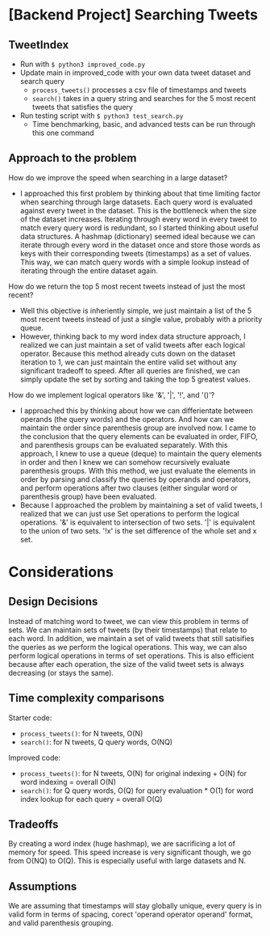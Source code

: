 # [Backend Project] Searching Tweets

## TweetIndex 
- Run with `$ python3 improved_code.py`
- Update main in improved_code with your own data tweet dataset and search query
    - `process_tweets()` processes a csv file of timestamps and tweets
    - `search()` takes in a query string and searches for the 5 most recent tweets that satisfies the query
- Run testing script with `$ python3 test_search.py`
    - Time benchmarking, basic, and advanced tests can be run through this one command

## Approach to the problem
How do we improve the speed when searching in a large dataset?
- I approached this first problem by thinking about that time limiting factor when searching through large datasets. Each query word is evaluated against every tweet in the dataset. This is the bottleneck when the size of the dataset increases. Iterating through every word in every tweet to match every query word is redundant, so I started thinking about useful data structures. A hashmap (dictionary) seemed ideal because we can iterate through every word in the dataset once and store those words as keys with their corresponding tweets (timestamps) as a set of values. This way, we can match query words with a simple lookup instead of iterating through the entire dataset again.

How do we return the top 5 most recent tweets instead of just the most recent?
- Well this objective is inheriently simple, we just maintain a list of the 5 most recent tweets instead of just a single value, probably with a priority queue.
- However, thinking back to my word index data structure approach, I realized we can just maintain a set of valid tweets after each logical operator. Because this method already cuts down on the dataset iteration to 1, we can just maintain the entire valid set without any significant tradeoff to speed. After all queries are finished, we can simply update the set by sorting and taking the top 5 greatest values.

How do we implement logical operators like '&', '|', '!', and '()'?
- I approached this by thinking about how we can differientate between operands (the query words) and the operators. And how can we maintain the order since parenthesis group are involved now. I came to the conclusion that the query elements can be evaluated in order, FIFO, and parenthesis groups can be evaluated separately. With this approach, I knew to use a queue (deque) to maintain the query elements in order and then I knew we can somehow recursively evaluate parenthesis groups. With this method, we just evaluate the elements in order by parsing and classify the queries by operands and operators, and perform operations after two clauses (either singular word or parenthesis group) have been evaluated. 
- Because I approached the problem by maintaining a set of valid tweets, I realized that we can just use Set operations to perform the logical operations. '&' is equivalent to intersection of two sets. '|' is equivalent to the union of two sets. '!x' is the set difference of the whole set and x set.

# Considerations
## Design Decisions
Instead of matching word to tweet, we can view this problem in terms of sets. We can maintain sets of tweets (by their timestamps) that relate to each word. In addition, we maintain a set of valid tweets that still satisifies the queries as we perform the logical operations. This way, we can also perform logical operations in terms of set operations. This is also efficient because after each operation, the size of the valid tweet sets is always decreasing (or stays the same).

## Time complexity comparisons
Starter code:
- `process_tweets()`: for N tweets, O(N)
- `search()`: for N tweets, Q query words, O(NQ)

Improved code:
- `process_tweets()`: for N tweets, O(N) for original indexing + O(N) for word indexing = overall O(N)
- `search()`: for Q query words, O(Q) for query evaluation * O(1) for word index lookup for each query = overall O(Q)

## Tradeoffs
By creating a word index (huge hashmap), we are sacrificing a lot of memory for speed. This speed increase is very significant though, we go from O(NQ) to O(Q). This is especially useful with large datasets and N. 

## Assumptions
We are assuming that timestamps will stay globally unique, every query is in valid form in terms of spacing, corect 'operand operator operand' format, and valid parenthesis grouping.

